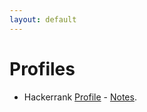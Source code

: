 ```yaml
---
layout: default
---
```


# Profiles 

* Hackerrank [Profile](https://www.hackerrank.com/dhayalramk) - [Notes](Hackerrank/index.md). 
